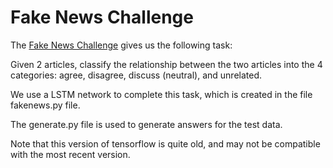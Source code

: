 # Fake News Challenge
The [Fake News Challenge](www.fakenewschallenge.org) gives us the following task:

Given 2 articles, classify the relationship between the two articles into the 4 categories: agree, disagree, discuss (neutral), and unrelated.

We use a LSTM network to complete this task, which is created in the file fakenews.py file.

The generate.py file is used to generate answers for the test data.

Note that this version of tensorflow is quite old, and may not be compatible with the most recent version.
